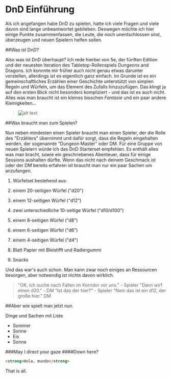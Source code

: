 # DnD Einführung
Als ich angefangen habe DnD zu spielen, hatte ich viele Fragen und viele davon sind lange unbeantwortet geblieben. Deswegen möchte ich hier einige Punkte zusammenfassen, die Leute, die noch unentschlossen sind, überzeugen und neuen Spielern helfen sollen.

##Was ist DnD?

Also was ist DnD überhaupt? Ich rede hierbei von 5e, der fünften Edition und der neuesten Iteration des Tabletop-Rollenspiels Dungeons and Dragons.
Ich konnnte mir früher auch nicht genau etwas darunter vorstellen, allerdings ist es eigentlich ganz einfach.
Im Grunde ist es ein gemeinschaftliches Erzählen einer Geschichte unterstützt von simplen Regeln und Würfeln, um das Element des Zufalls hinzuzufügen.
Das klingt ja auf den ersten Blick nicht besonders kompliziert - und das ist es auch nicht.
Alles was man braucht ist ein kleines bisschen *Fantasie* und ein paar andere Kleinigkeiten...

>![alt text](https://i.pinimg.com/originals/48/cb/53/48cb5349f515f6e59edc2a4de294f439.png "Logo Title Text 1")

##Was braucht man zum Spielen?

Nun neben mindesten einen Spieler braucht man einen Spieler, der die Rolle des "Erzählers" übernimmt und dafür sorgt, dass die Regeln eingehalten werden, der sogenannte "Dungeon Master" oder DM.
Für eine Gruppe von neuen Spielern würde ich das DnD Starterset empfehlen. Es enthält alles was man bracht, sowie ein geschriebenes Abenteuer, dass für einige Sessions aushalten dürfte.
Wenn das nicht nach deinem Geschmack ist oder der DM bereits erfahren ist braucht man nur ein paar Sachen um anzufangen.

1. Würfelset bestehend aus:

  1. einem 20-seitigen Würfel ("d20")
  2. einem 12-seitigen Würfel ("d12")
  3. zwei unterschiedliche 10-seitige Würfel ("d10/d100")
  4. einem 8-seitigen Würfel ("d8")
  5. einem 6-seitigen Würfel ("d6")
  6. einem 4-seitigen Würfel ("d4")

2. Blatt Papier mit Bleistifft und Radiergummi
3. Snacks

Und das war's auch schon. Man kann zwar noch einiges an Ressourcen besorgen, aber notwendig ist nichts davon wirklich.

>"OK, ich suche nach Fallen im Korridor vor uns." - Spieler
>"Dann wirf einen d20." - DM
>"Ist das der hier?" - Spieler
>"Nein das ist ein d12, der große hier." DM

##Aber wie spielt man jetzt nun.



Dinge und Sachen mit Liste

* Sommer
* Sonne
* Eis
* Sonne


###May I direct your gaze
####Down here?
``` html
<strong>Hola, mundo</strong>
```
That is all.
